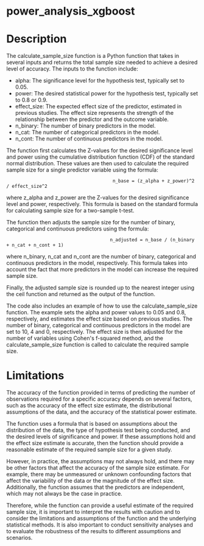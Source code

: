 # power_analysis_xgboost

# Description
The calculate_sample_size function is a Python function that takes in several inputs and returns the total sample size needed to achieve a desired level of accuracy. The inputs to the function include:

- alpha: The significance level for the hypothesis test, typically set to 0.05.
- power: The desired statistical power for the hypothesis test, typically set to 0.8 or 0.9.
- effect_size: The expected effect size of the predictor, estimated in previous studies. The effect size represents the strength of the relationship between the predictor and the outcome variable.
- n_binary: The number of binary predictors in the model.
- n_cat: The number of categorical predictors in the model.
- n_cont: The number of continuous predictors in the model.

The function first calculates the Z-values for the desired significance level and power using the cumulative distribution function (CDF) of the standard normal distribution. These values are then used to calculate the required sample size for a single predictor variable using the formula:

                                           n_base = (z_alpha + z_power)^2 / effect_size^2
                                          
where z_alpha and z_power are the Z-values for the desired significance level and power, respectively. This formula is based on the standard formula for calculating sample size for a two-sample t-test.

The function then adjusts the sample size for the number of binary, categorical and continuous predictors using the formula:

                                          n_adjusted = n_base / (n_binary + n_cat + n_cont + 1)
                                         
where n_binary, n_cat and n_cont are the number of binary, categorical and continuous predictors in the model, respectively. This formula takes into account the fact that more predictors in the model can increase the required sample size.

Finally, the adjusted sample size is rounded up to the nearest integer using the ceil function and returned as the output of the function.

The code also includes an example of how to use the calculate_sample_size function. The example sets the alpha and power values to 0.05 and 0.8, respectively, and estimates the effect size based on previous studies. The number of binary, categorical and continuous predictors in the model are set to 10, 4 and 0, respectively. The effect size is then adjusted for the number of variables using Cohen's f-squared method, and the calculate_sample_size function is called to calculate the required sample size.                                         
                       
                       
# Limitations 
The accuracy of the function provided in terms of predicting the number of observations required for a specific accuracy depends on several factors, such as the accuracy of the effect size estimate, the distributional assumptions of the data, and the accuracy of the statistical power estimate.

The function uses a formula that is based on assumptions about the distribution of the data, the type of hypothesis test being conducted, and the desired levels of significance and power. If these assumptions hold and the effect size estimate is accurate, then the function should provide a reasonable estimate of the required sample size for a given study.

However, in practice, the assumptions may not always hold, and there may be other factors that affect the accuracy of the sample size estimate. For example, there may be unmeasured or unknown confounding factors that affect the variability of the data or the magnitude of the effect size. Additionally, the function assumes that the predictors are independent, which may not always be the case in practice.

Therefore, while the function can provide a useful estimate of the required sample size, it is important to interpret the results with caution and to consider the limitations and assumptions of the function and the underlying statistical methods. It is also important to conduct sensitivity analyses and to evaluate the robustness of the results to different assumptions and scenarios.
                                         
